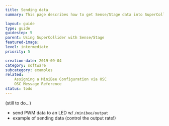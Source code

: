 ```yaml
---
title: Sending data
summary: This page describes how to get Sense/Stage data into SuperCollider

layout: guide
type: guide
guidestep: 5
parent: Using SuperCollider with Sense/Stage
featured-image:
level: intermediate
priority: 5

creation-date: 2019-09-04
category: software
subcategory: examples
related:
    Assigning a MiniBee Configuration via OSC
    OSC Message Reference
status: todo
---
```


(still to do...)

* send PWM data to an LED w/ `/minibee/output`
* example of sending data (control the output rate!)
